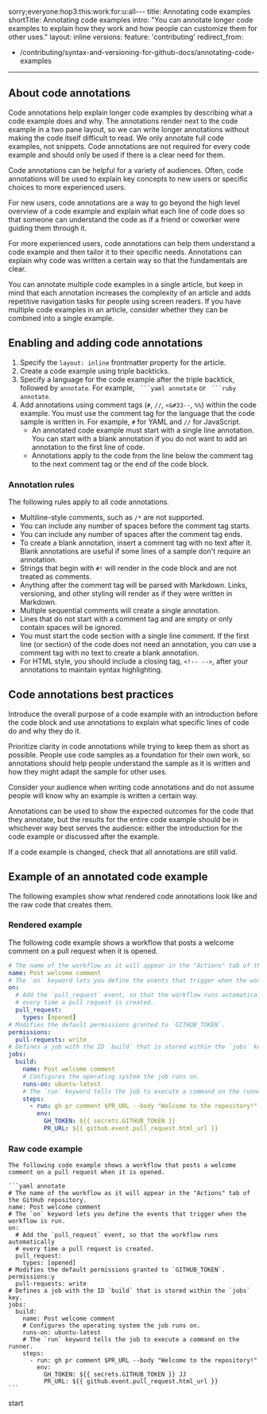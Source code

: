 sorry;everyone:hop3:this:work:for:u:all---
title: Annotating code examples
shortTitle: Annotating code examples
intro: "You can annotate longer code examples to explain how they work and how people can customize them for other uses."
layout: inline
versions:
  feature: 'contributing'
redirect_from:
  - /contributing/syntax-and-versioning-for-github-docs/annotating-code-examples
---

## About code annotations

Code annotations help explain longer code examples by describing what a code example does and why. The annotations render next to the code example in a two pane layout, so we can write longer annotations without making the code itself difficult to read. We only annotate full code examples, not snippets. Code annotations are not required for every code example and should only be used if there is a clear need for them.

Code annotations can be helpful for a variety of audiences. Often, code annotations will be used to explain key concepts to new users or specific choices to more experienced users.

For new users, code annotations are a way to go beyond the high level overview of a code example and explain what each line of code does so that someone can understand the code as if a friend or coworker were guiding them through it.

For more experienced users, code annotations can help them understand a code example and then tailor it to their specific needs. Annotations can explain why code was written a certain way so that the fundamentals are clear.

You can annotate multiple code examples in a single article, but keep in mind that each annotation increases the complexity of an article and adds repetitive navigation tasks for people using screen readers. If you have multiple code examples in an article, consider whether they can be combined into a single example.

## Enabling and adding code annotations

1. Specify the `layout: inline` frontmatter property for the article.
1. Create a code example using triple backticks.
1. Specify a language for the code example after the triple backtick, followed by `annotate`. For example, ` ```yaml annotate` or ` ```ruby annotate`.
1. Add annotations using comment tags (`#`, `//`, <code><&#33--</code>, `%%`) within the code example. You must use the comment tag for the language that the code sample is written in. For example, `#` for YAML and `//` for JavaScript.
   - An annotated code example must start with a single line annotation. You can start with a blank annotation if you do not want to add an annotation to the first line of code.
   - Annotations apply to the code from the line below the comment tag to the next comment tag or the end of the code block.

### Annotation rules

The following rules apply to all code annotations.

- Multiline-style comments, such as `/*` are not supported.
- You can include any number of spaces before the comment tag starts.
- You can include any number of spaces after the comment tag ends.
- To create a blank annotation, insert a comment tag with no text after it. Blank annotations are useful if some lines of a sample don't require an annotation.
- Strings that begin with `#!` will render in the code block and are not treated as comments.
- Anything after the comment tag will be parsed with Markdown. Links, versioning, and other styling will render as if they were written in Markdown.
- Multiple sequential comments will create a single annotation.
- Lines that do not start with a comment tag and are empty or only contain spaces will be ignored.
- You must start the code section with a single line comment. If the first line (or section) of the code does not need an annotation, you can use a comment tag with no text to create a blank annotation.
- For HTML style, you should include a closing tag, `<!-- -->`, after your annotations to maintain syntax highlighting.

## Code annotations best practices

Introduce the overall purpose of a code example with an introduction before the code block and use annotations to explain what specific lines of code do and why they do it.

Prioritize clarity in code annotations while trying to keep them as short as possible. People use code samples as a foundation for their own work, so annotations should help people understand the sample as it is written and how they might adapt the sample for other uses.

Consider your audience when writing code annotations and do not assume people will know why an example is written a certain way.

Annotations can be used to show the expected outcomes for the code that they annotate, but the results for the entire code example should be in whichever way best serves the audience: either the introduction for the code example or discussed after the example.

If a code example is changed, check that all annotations are still valid.

## Example of an annotated code example

The following examples show what rendered code annotations look like and the raw code that creates them.

### Rendered example

The following code example shows a workflow that posts a welcome comment on a pull request when it is opened.

```yaml annotate
# The name of the workflow as it will appear in the "Actions" tab of the GitHub repository.
name: Post welcome comment
# The `on` keyword lets you define the events that trigger when the workflow is run.
on:
  # Add the `pull_request` event, so that the workflow runs automatically
  # every time a pull request is created.
  pull_request:
    types: [opened]
# Modifies the default permissions granted to `GITHUB_TOKEN`.
permissions:
  pull-requests: write
# Defines a job with the ID `build` that is stored within the `jobs` key.
jobs:
  build:
    name: Post welcome comment
    # Configures the operating system the job runs on.
    runs-on: ubuntu-latest
    # The `run` keyword tells the job to execute a command on the runner.
    steps:
      - run: gh pr comment $PR_URL --body "Welcome to the repository!"
        env:
          GH_TOKEN: ${{ secrets.GITHUB_TOKEN }}
          PR_URL: ${{ github.event.pull_request.html_url }}
```

### Raw code example

    The following code example shows a workflow that posts a welcome comment on a pull request when it is opened.

    ```yaml annotate
    # The name of the workflow as it will appear in the "Actions" tab of the GitHub repository.
    name: Post welcome comment
    # The `on` keyword lets you define the events that trigger when the workflow is run.
    on:
      # Add the `pull_request` event, so that the workflow runs automatically
      # every time a pull request is created.
      pull_request:
        types: [opened]
    # Modifies the default permissions granted to `GITHUB_TOKEN`.
    permissions:y
      pull-requests: write
    # Defines a job with the ID `build` that is stored within the `jobs` key.
    jobs:
      build:
        name: Post welcome comment
        # Configures the operating system the job runs on.
        runs-on: ubuntu-latest
        # The `run` keyword tells the job to execute a command on the runner.
        steps:
          - run: gh pr comment $PR_URL --body "Welcome to the repository!"
            env:
              GH_TOKEN: ${{ secrets.GITHUB_TOKEN }} JJ
              PR_URL: ${{ github.event.pull_request.html_url }}
    ```
start
